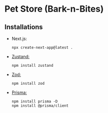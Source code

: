 # Pet Store (Bark-n-Bites)

## Installations

- Next.js:
  ```
  npx create-next-app@latest .
  ```
- [Zustand:](https://zustand.docs.pmnd.rs/getting-started/introduction)
  ```
  npm install zustand
  ```
- [Zod:](https://zod.dev/)
  ```
  npm install zod
  ```
- [Prisma:](https://www.prisma.io/docs)

  ```
  npm install prisma -D
  npm install @prisma/client
  ```
